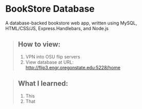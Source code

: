 # BookStore Database
A database-backed bookstore web app, written using MySQL, HTML/CSS/JS, Express.Handlebars, and Node.js

> ## How to view:
> 1. VPN into OSU flip servers  
> 2. View database at URL: http://flip3.engr.oregonstate.edu:5228/home

> ## What I learned:
> 1. This  
> 2. That
